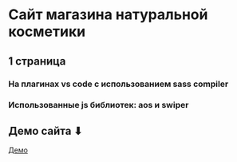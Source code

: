 # Сайт магазина натуральной косметики
## 1 страница
### На плагинах vs code с использованием sass compiler
### Использованные js библиотек: aos и swiper
## Демо сайта ⬇
[Демо](https://stroevgeorgiy.github.io/diamaint/)
